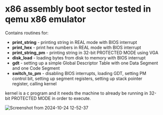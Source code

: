 # x86 assembly boot sector tested in qemu x86 emulator

Contains routines for:
- **print_string** - printing string in REAL mode with BIOS interrupt
- **print_hex** - print hex numbers in REAL mode with BIOS interrupt
- **print_string_pm** - printing string in 32-bit PROTECTED MODE using VGA
- **disk_load** - loading bytes from disk to memory with BIOS interrupt
- **gdt** - setting up a simple Global Descriptor Table with one Data Segment and one Code Segment
- **switch_to_pm** - disabling BIOS interrupts, loading GDT, setting PM control bit, setting up segment registers, setting up stack pointer register, calling kernel

kernel is a c program and it needs the machine to already be running in 32-bit PROTECTED MODE in order to execute.

![Screenshot from 2024-10-24 12-52-37](https://github.com/user-attachments/assets/33198420-cb58-468c-9afd-eda500930ece)
